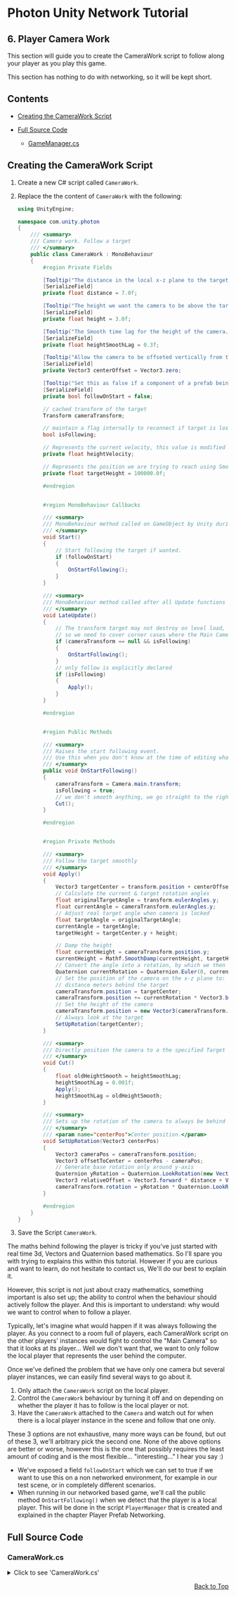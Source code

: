 # Photon Unity Network Tutorial

## 6. Player Camera Work

This section will guide you to create the CameraWork script to follow along your player as you play this game.

This section has nothing to do with networking, so it will be kept short.

## **Contents**

* [Creating the CameraWork Script](#Creating-the-CameraWork-Script)

* [Full Source Code](#Full-Source-Code)
  * [GameManager.cs](#GameManager.cs)

## **Creating the CameraWork Script**

1. Create a new C# script called `CameraWork`.
2. Replace the the content of `CameraWork` with the following:

    ```c#
    using UnityEngine;

    namespace com.unity.photon
    {
        /// <summary>
        /// Camera work. Follow a target
        /// </summary>
        public class CameraWork : MonoBehaviour
        {
            #region Private Fields

            [Tooltip("The distance in the local x-z plane to the target")]
            [SerializeField]
            private float distance = 7.0f;

            [Tooltip("The height we want the camera to be above the target")]
            [SerializeField]
            private float height = 3.0f;

            [Tooltip("The Smooth time lag for the height of the camera.")]
            [SerializeField]
            private float heightSmoothLag = 0.3f;

            [Tooltip("Allow the camera to be offseted vertically from the target, for example giving more view of the sceneray and less ground.")]
            [SerializeField]
            private Vector3 centerOffset = Vector3.zero;

            [Tooltip("Set this as false if a component of a prefab being instanciated by Photon Network, and manually call OnStartFollowing() when and if needed.")]
            [SerializeField]
            private bool followOnStart = false;

            // cached transform of the target
            Transform cameraTransform;

            // maintain a flag internally to reconnect if target is lost or camera is switched
            bool isFollowing;

            // Represents the current velocity, this value is modified by SmoothDamp() every time you call it.
            private float heightVelocity;

            // Represents the position we are trying to reach using SmoothDamp()
            private float targetHeight = 100000.0f;

            #endregion


            #region MonoBehaviour Callbacks

            /// <summary>
            /// MonoBehaviour method called on GameObject by Unity during initialization phase
            /// </summary>
            void Start()
            {
                // Start following the target if wanted.
                if (followOnStart)
                {
                    OnStartFollowing();
                }
            }

            /// <summary>
            /// MonoBehaviour method called after all Update functions have been called. This is useful to order script execution. For example a follow camera should always be implemented in LateUpdate because it tracks objects that might have moved inside Update.
            /// </summary>
            void LateUpdate()
            {
                // The transform target may not destroy on level load,
                // so we need to cover corner cases where the Main Camera is different everytime we load a new scene, and reconnect when that happens
                if (cameraTransform == null && isFollowing)
                {
                    OnStartFollowing();
                }
                // only follow is explicitly declared
                if (isFollowing)
                {
                    Apply();
                }
            }

            #endregion


            #region Public Methods

            /// <summary>
            /// Raises the start following event.
            /// Use this when you don't know at the time of editing what to follow, typically instances managed by the photon network.
            /// </summary>
            public void OnStartFollowing()
            {
                cameraTransform = Camera.main.transform;
                isFollowing = true;
                // we don't smooth anything, we go straight to the right camera shot
                Cut();
            }

            #endregion


            #region Private Methods

            /// <summary>
            /// Follow the target smoothly
            /// </summary>
            void Apply()
            {
                Vector3 targetCenter = transform.position + centerOffset;
                // Calculate the current & target rotation angles
                float originalTargetAngle = transform.eulerAngles.y;
                float currentAngle = cameraTransform.eulerAngles.y;
                // Adjust real target angle when camera is locked
                float targetAngle = originalTargetAngle;
                currentAngle = targetAngle;
                targetHeight = targetCenter.y + height;

                // Damp the height
                float currentHeight = cameraTransform.position.y;
                currentHeight = Mathf.SmoothDamp(currentHeight, targetHeight, ref heightVelocity, heightSmoothLag);
                // Convert the angle into a rotation, by which we then reposition the camera
                Quaternion currentRotation = Quaternion.Euler(0, currentAngle, 0);
                // Set the position of the camera on the x-z plane to:
                // distance meters behind the target
                cameraTransform.position = targetCenter;
                cameraTransform.position += currentRotation * Vector3.back * distance;
                // Set the height of the camera
                cameraTransform.position = new Vector3(cameraTransform.position.x, currentHeight, cameraTransform.position.z);
                // Always look at the target
                SetUpRotation(targetCenter);
            }

            /// <summary>
            /// Directly position the camera to a the specified Target and center.
            /// </summary>
            void Cut()
            {
                float oldHeightSmooth = heightSmoothLag;
                heightSmoothLag = 0.001f;
                Apply();
                heightSmoothLag = oldHeightSmooth;
            }

            /// <summary>
            /// Sets up the rotation of the camera to always be behind the target
            /// </summary>
            /// <param name="centerPos">Center position.</param>
            void SetUpRotation(Vector3 centerPos)
            {
                Vector3 cameraPos = cameraTransform.position;
                Vector3 offsetToCenter = centerPos - cameraPos;
                // Generate base rotation only around y-axis
                Quaternion yRotation = Quaternion.LookRotation(new Vector3(offsetToCenter.x, 0, offsetToCenter.z));
                Vector3 relativeOffset = Vector3.forward * distance + Vector3.down * height;
                cameraTransform.rotation = yRotation * Quaternion.LookRotation(relativeOffset);
            }

            #endregion
        }
    }
    ```

3. Save the Script `CameraWork`.

The maths behind following the player is tricky if you've just started with real time 3d, Vectors and Quaternion based mathematics. So I'll spare you with trying to explains this within this tutorial. However if you are curious and want to learn, do not hesitate to contact us, We'll do our best to explain it.

However, this script is not just about crazy mathematics, something important is also set up; the ability to control when the behaviour should actively follow the player. And this is important to understand: why would we want to control when to follow a player.

Typically, let's imagine what would happen if it was always following the player. As you connect to a room full of players, each CameraWork script on the other players' instances would fight to control the "Main Camera" so that it looks at its player... Well we don't want that, we want to only follow the local player that represents the user behind the computer.

Once we've defined the problem that we have only one camera but several player instances, we can easily find several ways to go about it.

1. Only attach the `CameraWork` script on the local player.
2. Control the `CameraWork` behaviour by turning it off and on depending on whether the player it has to follow is the local player or not.
3. Have the `CameraWork` attached to the `Camera` and watch out for when there is a local player instance in the scene and follow that one only.

These 3 options are not exhaustive, many more ways can be found, but out of these 3, we'll arbitrary pick the second one. None of the above options are better or worse, however this is the one that possibly requires the least amount of coding and is the most flexible... "interesting..." I hear you say :)

* We've exposed a field `followOnStart` which we can set to true if we want to use this on a non networked environment, for example in our test scene, or in completely different scenarios.
* When running in our networked based game, we'll call the public method `OnStartFollowing()` when we detect that the player is a local player. This will be done in the script `PlayerManager` that is created and explained in the chapter Player Prefab Networking.

## **Full Source Code**

### **CameraWork.cs**

<details>
    <summary>
        Click to see 'CameraWork.cs'
    </summary>
    <p>

```c#
using UnityEngine;

namespace com.unity.photon
{
    /// <summary>
    /// Camera work. Follow a target
    /// </summary>
    public class CameraWork : MonoBehaviour
    {
        #region Private Fields

        [Tooltip("The distance in the local x-z plane to the target")]
        [SerializeField]
        private float distance = 7.0f;

        [Tooltip("The height we want the camera to be above the target")]
        [SerializeField]
        private float height = 3.0f;

        [Tooltip("The Smooth time lag for the height of the camera.")]
        [SerializeField]
        private float heightSmoothLag = 0.3f;

        [Tooltip("Allow the camera to be offseted vertically from the target, for example giving more view of the sceneray and less ground.")]
        [SerializeField]
        private Vector3 centerOffset = Vector3.zero;

        [Tooltip("Set this as false if a component of a prefab being instanciated by Photon Network, and manually call OnStartFollowing() when and if needed.")]
        [SerializeField]
        private bool followOnStart = false;

        // cached transform of the target
        Transform cameraTransform;

        // maintain a flag internally to reconnect if target is lost or camera is switched
        bool isFollowing;

        // Represents the current velocity, this value is modified by SmoothDamp() every time you call it.
        private float heightVelocity;

        // Represents the position we are trying to reach using SmoothDamp()
        private float targetHeight = 100000.0f;

        #endregion


        #region MonoBehaviour Callbacks

        /// <summary>
        /// MonoBehaviour method called on GameObject by Unity during initialization phase
        /// </summary>
        void Start()
        {
            // Start following the target if wanted.
            if (followOnStart)
            {
                OnStartFollowing();
            }
        }

        /// <summary>
        /// MonoBehaviour method called after all Update functions have been called. This is useful to order script execution. For example a follow camera should always be implemented in LateUpdate because it tracks objects that might have moved inside Update.
        /// </summary>
        void LateUpdate()
        {
            // The transform target may not destroy on level load,
            // so we need to cover corner cases where the Main Camera is different everytime we load a new scene, and reconnect when that happens
            if (cameraTransform == null && isFollowing)
            {
                OnStartFollowing();
            }
            // only follow is explicitly declared
            if (isFollowing)
            {
                Apply();
            }
        }

        #endregion


        #region Public Methods

        /// <summary>
        /// Raises the start following event.
        /// Use this when you don't know at the time of editing what to follow, typically instances managed by the photon network.
        /// </summary>
        public void OnStartFollowing()
        {
            cameraTransform = Camera.main.transform;
            isFollowing = true;
            // we don't smooth anything, we go straight to the right camera shot
            Cut();
        }

        #endregion


        #region Private Methods

        /// <summary>
        /// Follow the target smoothly
        /// </summary>
        void Apply()
        {
            Vector3 targetCenter = transform.position + centerOffset;
            // Calculate the current & target rotation angles
            float originalTargetAngle = transform.eulerAngles.y;
            float currentAngle = cameraTransform.eulerAngles.y;
            // Adjust real target angle when camera is locked
            float targetAngle = originalTargetAngle;
            currentAngle = targetAngle;
            targetHeight = targetCenter.y + height;

            // Damp the height
            float currentHeight = cameraTransform.position.y;
            currentHeight = Mathf.SmoothDamp(currentHeight, targetHeight, ref heightVelocity, heightSmoothLag);
            // Convert the angle into a rotation, by which we then reposition the camera
            Quaternion currentRotation = Quaternion.Euler(0, currentAngle, 0);
            // Set the position of the camera on the x-z plane to:
            // distance meters behind the target
            cameraTransform.position = targetCenter;
            cameraTransform.position += currentRotation * Vector3.back * distance;
            // Set the height of the camera
            cameraTransform.position = new Vector3(cameraTransform.position.x, currentHeight, cameraTransform.position.z);
            // Always look at the target
            SetUpRotation(targetCenter);
        }

        /// <summary>
        /// Directly position the camera to a the specified Target and center.
        /// </summary>
        void Cut()
        {
            float oldHeightSmooth = heightSmoothLag;
            heightSmoothLag = 0.001f;
            Apply();
            heightSmoothLag = oldHeightSmooth;
        }

        /// <summary>
        /// Sets up the rotation of the camera to always be behind the target
        /// </summary>
        /// <param name="centerPos">Center position.</param>
        void SetUpRotation(Vector3 centerPos)
        {
            Vector3 cameraPos = cameraTransform.position;
            Vector3 offsetToCenter = centerPos - cameraPos;
            // Generate base rotation only around y-axis
            Quaternion yRotation = Quaternion.LookRotation(new Vector3(offsetToCenter.x, 0, offsetToCenter.z));
            Vector3 relativeOffset = Vector3.forward * distance + Vector3.down * height;
            cameraTransform.rotation = yRotation * Quaternion.LookRotation(relativeOffset);
        }

        #endregion
    }
}
```

</p>
</details>

<div style="text-align: right">

[Back to Top](#Photon-Unity-Network-Tutorial)

</div>